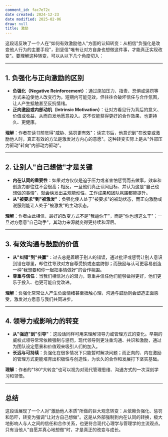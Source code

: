 ```yaml
---
comment_id: fac7e72c
date created: 2024-12-23
date modified: 2025-02-06
draw: null
title: 激励
---
```

这段话反映了一个人在"如何有效激励他人"方面的认知转变：从相信"负强化是改变他人行为的主要手段"，到坚信"唯有让对方自身也想做这件事，才能真正实现改变"。要理解这种转变，可以从以下几个角度切入：

---

## 1. 负强化与正向激励的区别

- **负强化（Negative Reinforcement）**：通过施加压力、指责、恐惧或惩罚等方式来迫使他人改变行为。短期内可能见效，但往往会破坏信任与合作氛围，让人产生抵触甚至反抗情绪。
- **正向激励或内部动机（Intrinsic Motivation）**：让对方看见行为背后的意义、价值或收益，从而自发地愿意投入。这不仅能获得更好的合作效果，也更持久、更健康。

**理解**：作者在读书前觉得"威胁、惩罚更有效"；读完书后，他意识到"在改变或激励他人时，真正有效的方法是激发对方内心的意愿"。这种转变实际上是从"外部压力驱动"转向"内部动力驱动"。

---

## 2. 让别人"自己想做"才是关键

- **内在认同的重要性**：如果对方仅仅是迫于压力或者害怕惩罚而去做事，效率和创造力都往往不会很高；相反，一旦他们真正认同目标、并认为这是"自己也想做的事情"，就会焕发出主观能动性，工作成果和团队氛围都能提升。
- **从"被要求"到"被激发"**：负强化使人处于"被要求"的被动状态，而正向激励或说服则能让人处于"被激发"的主动状态。

**理解**：作者由此相信，最好的改变方式不是"我逼你干"，而是"你也想这么干"；一旦对方愿意"自己动手"，其动力来源就变得更持续和深层。

---

## 3. 有效沟通与鼓励的价值

- **从"纠错"到"共赢"**：过去总是着眼于别人的错误，通过批评或惩罚让别人意识到错在哪里，却往往导致对方自尊受损或态度防御；而鼓励与认可更容易创造一种"我想要和你一起把事情做好"的合作氛围。
- **尊重与信任**：当我们相信对方的潜力，尊重并信任他们能够做得更好，他们更乐于投入、也更可能自觉改进。

**理解**：负强化常常让人产生负面情绪甚至抵触心理，沟通与鼓励则会塑造正面感受，激发对方愿意与我们共同进步。

---

## 4. 领导力或影响力的转变

- **从"强迫"到"引导"**：这段话同样可用来理解领导力或管理方式的变化。早期的威权式领导常常依赖强制与惩罚，现代领导则更注重沟通、共识和激励，通过为团队设定愿景和价值观来吸引人们的加入。
- **长远与可持续**：负强化在很多情况下只能暂时解决问题；而正向的、内在激励的管理方式更能培育出积极性与创造性，为长久的合作和发展打下坚实基础。

**理解**：作者的"180°大转变"也可以视为对现代管理思维、沟通方式的一次深刻学习和领悟。

---

## 总结

这段话展现了一个人对"激励他人本质"所做的巨大观念转变：从依赖负强化、惩罚和恐吓，转变为强调"让对方自己想做"。这是从外部强制到内在认同的转换，极大地影响人与人之间的信任和合作关系，也更符合现代心理学与管理学的主流观点。只有当他人"自愿并真心地想做"时，才是真正的改变与成长。

